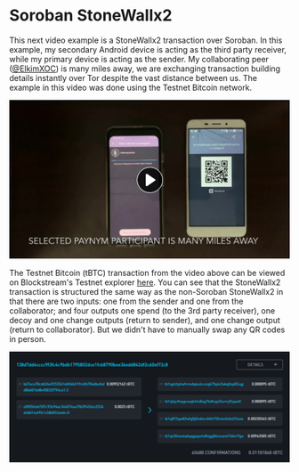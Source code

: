 # Soroban StoneWallx2
This next video example is a StoneWallx2 transaction over Soroban. In this example, my secondary Android device is acting as the third party receiver, while my primary device is acting as the sender. My collaborating peer ([@ElkimXOC](https://twitter.com/ElkimXOC)) is many miles away, we are exchanging transaction building details instantly over Tor despite the vast distance between us. The example in this video was done using the Testnet Bitcoin network. 

[![Soroban Stonewallx2 Video](/assets/sorobon-stonewallx2-Thumbnail.png)](https://bitcointv.com/w/5nAv2Wmz7yUVcLJJ7pk7dR "Soroban StoneWallx2 Video")

The Testnet Bitcoin (tBTC) transaction from the video above can be viewed on Blockstream's Testnet explorer [here](https://blockstream.info/testnet/tx/138d7dd4cccc9f3fc4c9bdb1795802dce1fcb8790bee36edd842df2c60ef72c8). You can see that the StoneWallx2 transaction is structured the same way as the non-Soroban StoneWallx2 in that there are two inputs: one from the sender and one from the collaborator; and four outputs one spend (to the 3rd party receiver), one decoy and one change outputs (return to sender), and one change output (return to collaborator). But we didn't have to manually swap any QR codes in person.

![](/assets/4.png)
